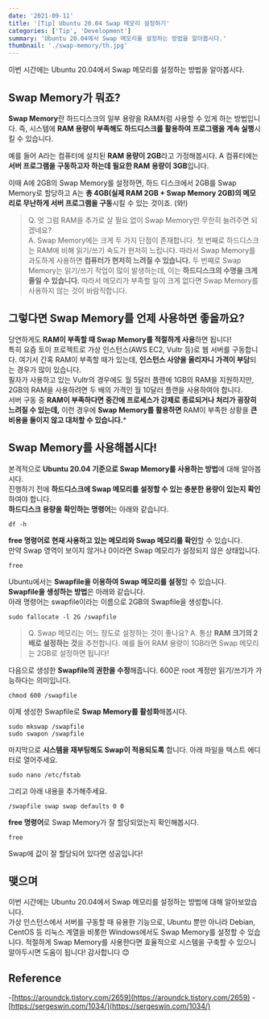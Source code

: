 ```yaml
---
date: '2021-09-11'
title: '[Tip] Ubuntu 20.04 Swap 메모리 설정하기'
categories: ['Tip', 'Development']
summary: 'Ubuntu 20.04에서 Swap 메모리를 설정하는 방법을 알아봅시다.'
thumbnail: './swap-memory/th.jpg'
---
```


이번 시간에는 Ubuntu 20.04에서 Swap 메모리를 설정하는 방법을 알아봅시다.


## Swap Memory가 뭐죠?
**Swap Memory**란 하드디스크의 일부 용량을 RAM처럼 사용할 수 있게 하는 방법입니다.
즉, 시스템에 **RAM 용량이 부족해도 하드디스크를 활용하여 프로그램을 계속 실행**시킬 수 있습니다.  

예를 들어 A라는 컴퓨터에 설치된 **RAM 용량이 2GB**라고 가정해봅시다.
A 컴퓨터에는 **서버 프로그램을 구동하고자 하는데 필요한 RAM 용량이 3GB**입니다.

이때 A에 2GB의 Swap Memory를 설정하면, 하드 디스크에서 2GB를 Swap Memory로 할당하고 A는 **총 4GB(실제 RAM 2GB + Swap Memory 2GB)의 메모리로 무난하게 서버 프로그램을 구동**시킬 수 있는 것이죠. (와!)

> Q. 엇 그럼 RAM을 추가로 살 필요 없이 Swap Memory만 무한히 늘려주면 되겠네요?  
> A. Swap Memory에는 크게 두 가지 단점이 존재합니다. 첫 번째로 하드디스크는 RAM에 비해 읽기/쓰기 속도가 현저히 느립니다. 따라서 Swap Memory를 과도하게 사용하면 **컴퓨터가 현저히 느려질 수 있습니다.** 두 번째로 Swap Memory는 읽기/쓰기 작업이 많이 발생하는데, 이는 **하드디스크의 수명을 크게 줄일 수 있습니다.** 따라서 메모리가 부족할 일이 크게 없다면 Swap Memory를 사용하지 않는 것이 바람직합니다.  

## 그렇다면 Swap Memory를 언제 사용하면 좋을까요?
당연하게도 **RAM이 부족할 때 Swap Memory를 적절하게 사용**하면 됩니다!  
특히 요즘 토이 프로젝트로 가상 인스턴스(AWS EC2, Vultr 등)로 웹 서버를 구동합니다.
여기서 간혹 RAM이 부족할 때가 있는데, **인스턴스 사양을 올리자니 가격이 부담**되는 경우가 많이 있습니다.  
필자가 사용하고 있는 Vultr의 경우에도 월 5달러 플랜에 1GB의 RAM을 지원하지만, 2GB의 RAM을 사용하려면 두 배의 가격인 월 10달러 플랜을 사용하여야 합니다.  
서버 구동 중 **RAM이 부족하다면 중간에 프로세스가 강제로 종료되거나 처리가 굉장히 느려질 수 있는데,** 이런 경우에 **Swap Memory를 활용하면** RAM이 부족한 상황을 **큰 비용을 들이지 않고 대처할 수 있습니다.***  

## Swap Memory를 사용해봅시다!  

본격적으로 **Ubuntu 20.04 기준으로 Swap Memory를 사용하는 방법**에 대해 알아봅시다.  
진행하기 전에 **하드디스크에 Swap 메모리를 설정할 수 있는 충분한 용량이 있는지 확인**하여야 합니다.  
**하드디스크 용량을 확인하는 명령어**는 아래와 같습니다.  
```shell
df -h
```  

**free 명령어로 현재 사용하고 있는 메모리와 Swap 메모리를 확인**할 수 있습니다.  
만약 Swap 영역이 보이지 않거나 0이라면 Swap 메모리가 설정되지 않은 상태입니다.  
```shell
free
```

Ubuntu에서는 **Swapfile을 이용하여 Swap 메모리를 설정**할 수 있습니다.  
**Swapfile을 생성하는 방법**은 아래와 같습니다.  
아래 명령어는 swapfile이라는 이름으로 2GB의 Swapfile을 생성합니다.  

```
sudo fallocate -l 2G /swapfile
```

> Q. Swap 메모리는 어느 정도로 설정하는 것이 좋나요?
> A. 통상 **RAM 크기의 2배로 설정하는 것**을 추천합니다. 예를 들어 RAM 용량이 1GB라면 Swap 메모리는 2GB로 설정하면 됩니다! 


다음으로 생성한 **Swapfile의 권한을 수정**해줍니다. 600은 root 계정만 읽기/쓰기가 가능하다는 의미입니다.
```shell
chmod 600 /swapfile
```

이제 생성한 Swapfile로 **Swap Memory를 활성화**해봅시다.
```shell
sudo mkswap /swapfile
sudo swapon /swapfile
```

마지막으로 **시스템을 재부팅해도 Swap이 적용되도록** 합니다.
아래 파일을 텍스트 에디터로 열어주세요.
```shell
sudo nano /etc/fstab
```
그리고 아래 내용을 추가해주세요.
```shell
/swapfile swap swap defaults 0 0
```

**free 명령어**로 Swap Memory가 잘 할당되었는지 확인해봅시다.
```shell
free
```  

Swap에 값이 잘 할당되어 있다면 성공입니다!

## 맺으며
이번 시간에는 Ubuntu 20.04에서 Swap 메모리를 설정하는 방법에 대해 알아보았습니다.  
가상 인스턴스에서 서버를 구동할 때 유용한 기능으로, Ubuntu 뿐만 아니라 Debian, CentOS 등 리눅스 계열을 비롯한 Windows에서도 Swap Memory를 설정할 수 있습니다. 적절하게 Swap Memory를 사용한다면 효율적으로 시스템을 구축할 수 있으니 알아두시면 도움이 됩니다! 감사합니다 😊 




## Reference
-[https://aroundck.tistory.com/2659](https://aroundck.tistory.com/2659)
-[https://sergeswin.com/1034/](https://sergeswin.com/1034/)

